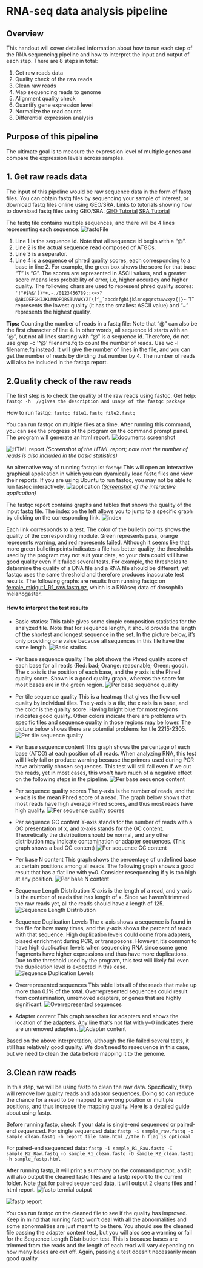# RNA-seq data analysis pipeline

## Overview
This handout will cover detailed information about how to run each step of the RNA sequencing pipeline and how to interpret the input and output of each step. There are 8 steps in total:
1. Get raw reads data
2. Quality check of the raw reads
3. Clean raw reads
4. Map sequencing reads to genome
5. Alignment quality check
6. Quantify gene expression level
7. Normalize the read counts
8. Differential expression analysis


## Purpose of this pipeline

The ultimate goal is to measure the expression level of multiple genes and compare the expression levels across samples.

## 1. Get raw reads data
The input of this pipeline would be raw sequence data in the form of fastq files. You can obtain fastq files by sequencing your sample of interest, or download fastq files online using GEO/SRA.
Links to tutorials showing how to download fastq files using GEO/SRA:
[GEO Tutorial](https://www.imm.ox.ac.uk/files/ccb/downloading_fastq_geo)
[SRA Tutorial](https://www.youtube.com/watch?v=JvifigTF4yY)

The fastq file contains multiple sequences, and there will be 4 lines representing each sequence:
![fastqFile](https://raw.githubusercontent.com/ZhiyiZhu0226/BENG183/main/fastq.PNG?token=ASCZPVEX7JSSG23S4KJZGKS723ODS)
1) Line 1 is the sequence id. Note that all sequence id begin with a “@”.
2) Line 2 is the actual sequence read composed of ATGCs.
3) Line 3 is a separator.
4) Line 4 is a sequence of phred quality scores, each corresponding to a base in line 2. For example, the green box shows the score for that base “T” is “G”. The scores are represented in ASCII values, and a greater score means less probability of error, i.e, higher accuracy and higher quality.
The following chars are used to represent phred quality scores:
 ``'!"#$%&'()*+,-./0123456789:;<=>?@ABCDEFGHIJKLMNOPQRSTUVWXYZ[\]^_`abcdefghijklmnopqrstuvwxyz{|}~``
“!” represents the lowest quality (it has the smallest ASCII value) and “~” represents the highest quality.

**Tips:**
Counting the number of reads in a fastq file: Note that “@” can also be the first character of line 4. In other words, all sequence id starts with an “@”, but not all lines starting with “@” is a sequence id. Therefore, do not use grep -c '^@' filename.fq to count the number of reads. Use wc -l filename.fq instead. It will give the number of lines in the file, and you can get the number of reads by dividing that number by 4. The number of reads will also be included in the fastqc report.

## 2.Quality check of the raw reads
The first step is to check the quality of the raw reads using fastqc.
Get help:
`fastqc -h	//gives the description and usage of the fastqc package`

How to run fastqc:
`fastqc file1.fastq file2.fastq`

You can run fastqc on multiple files at a time. After running this command, you can see the progress of the program on the command prompt panel. The program will generate an html report.
![documents screenshot](https://raw.githubusercontent.com/ZhiyiZhu0226/BENG183/main/html%20report.PNG?token=ASCZPVBCXDML7RDDEEK5ZIC723PPY)

![HTML report](https://raw.githubusercontent.com/ZhiyiZhu0226/BENG183/main/fastqc-command%20line.PNG?token=ASCZPVAOVWLU2LTVBXTOJYK723PZY)
_(Screenshot of the HTML report; note that the number of reads is also included in the basic statistics)_

An alternative way of running fastqc is:
`fastqc`
This will open an interactive graphical application in which you can dyamically load fastq files and view their reports. If you are using Ubuntu to run fastqc, you may not be able to run fastqc interactively.
![application](https://raw.githubusercontent.com/ZhiyiZhu0226/BENG183/main/fastqc-interactive.png?token=ASCZPVFP3PKW73AWI6BZFHS723QUM)
_([Screenshot](https://www.bioinformatics.babraham.ac.uk/projects/fastqc/
) of the interactive application)_

The fastqc report contains graphs and tables that shows the quality of the input fastq file. The index on the left allows you to jump to a specific graph by clicking on the corresponding link.
![index](https://raw.githubusercontent.com/ZhiyiZhu0226/BENG183/main/fastqc%20index.PNG?token=ASCZPVF3HYYI3F2KADMILE2727RKA)

Each link corresponds to a test. The color of the bulletin points shows the quality of the corresponding module. Green represents pass, orange represents warning, and red represents failed. Although it seems like that more green bulletin points indicates a file has better quality, the thresholds used by the program may not suit your data, so your data could still have good quality even if it failed several tests. For example, the thresholds to determine the quality of a DNA file and a RNA file should be different, yet fastqc uses the same threshold and therefore produces inaccurate test results.
The following graphs are results from running fastqc on [female_midgut1_R1_raw.fastq.gz](http://sysbio.ucsd.edu/public/wenxingzhao/CourseFall2019/DS_raw/female_midgut1_R1_raw.fastq.gz), which is a RNAseq data of drosophila melanogaster.

#### How to interpret the test results
- Basic statics:
This table gives some simple composition statistics for the analyzed file. Note that for sequence length, it should provide the length of the shortest and longest sequence in the set. In the picture below, it’s only providing one value because all sequences in this file have the same length.
![Basic statics](https://raw.githubusercontent.com/ZhiyiZhu0226/BENG183/main/basic%20statistics.PNG?token=ASCZPVFOR7LA73XBNN2STDK727R7Y)

- Per base sequence quality
The plot shows the Phred quality score of each base for all reads (Red: bad; Orange: reasonable; Green: good). The x axis is the position of each base, and the y axis is the Phred quality score. Shown is a good quality graph, whereas the score for most bases are in the green region.
![Per base sequence quality](https://raw.githubusercontent.com/ZhiyiZhu0226/BENG183/main/Per%20base%20sequence%20quality.png?token=ASCZPVDOOSZKDHSYJRZGHK2727SKY)

- Per tile sequence quality
This is a heatmap that gives the flow cell quality by individual tiles. The y-axis is a tile, the x axis is a base, and the color is the quality score. Having bright blue for most regions indicates good quality. Other colors indicate there are problems with specific tiles and sequence quality in those regions may be lower. The picture below shows there are potential problems for tile 2215-2305.
![Per tile sequence quality](https://raw.githubusercontent.com/ZhiyiZhu0226/BENG183/main/Per%20tile%20sequence%20quality.png?token=ASCZPVGPQLEPHVQ6AZH5HRK727SVA)

- Per base sequence content
This graph shows the percentage of each base (ATCG) at each position of all reads. When analyzing RNA, this test will likely fail or produce warning because the primers used during PCR have arbitrarily chosen sequences. This test will still fail even if we cut the reads, yet in most cases, this won't have much of a negative effect on the following steps in the pipeline.
![Per base sequence content](https://raw.githubusercontent.com/ZhiyiZhu0226/BENG183/main/Per%20base%20sequence%20content.png?token=ASCZPVGEU7HLT5FBTYTKHVC727TJI)

- Per sequence quality scores
The y-axis is the number of reads, and the x-axis is the mean Phred score of a read. The graph below shows that most reads have high average Phred scores, and thus most reads have high quality.
![Per sequence quality scores](https://raw.githubusercontent.com/ZhiyiZhu0226/BENG183/main/Per%20sequence%20quality%20scores.png?token=ASCZPVHLY63JHSROQJWIESS727TTW)

- Per sequence GC content
Y-axis stands for the number of reads with a GC presentation of x, and x-axis stands for the GC content. Theoretically the distribution should be normal, and any other distribution may indicate contamination or adapter sequences. (This graph shows a bad GC content)
![Per sequence GC content](https://raw.githubusercontent.com/ZhiyiZhu0226/BENG183/main/Per%20sequence%20GC%20content.png?token=ASCZPVEJ6UJWISWFYXSOLT2727T26)

- Per base N content
This graph shows the percentage of undefined base at certain positions among all reads. The following graph shows a good result that has a flat line with y=0. Consider resequencing if y is too high at any position.
![Per base N content](https://raw.githubusercontent.com/ZhiyiZhu0226/BENG183/main/Per%20base%20N%20content.png?token=ASCZPVHPECNM6NAOF3O6O3K727UBO)

- Sequence Length Distribution
X-axis is the length of a read, and y-axis is the number of reads that has length of x. Since we haven’t trimmed the raw reads yet, all the reads should have a length of 125.
![Sequence Length Distribution](https://raw.githubusercontent.com/ZhiyiZhu0226/BENG183/main/Sequence%20Length%20Distribution.png?token=ASCZPVF4L7ANDIWOBSILMQC727UHA)

- Sequence Duplication Levels
The x-axis shows a sequence is found in the file for how many times, and the y-axis shows the percent of reads with that sequence. High duplication levels could come from adapters, biased enrichment during PCR, or transposons. However, it’s common to have high duplication levels when sequencing RNA since some gene fragments have higher expressions and thus have more duplications. Due to the threshold used by the program, this test will likely fail even the duplication level is expected in this case.
![Sequence Duplication Levels](https://raw.githubusercontent.com/ZhiyiZhu0226/BENG183/main/sequence%20duplication%20levels.png?token=ASCZPVGV3CGUWFSWQIG5H42727UM2)

- Overrepresented sequences
This table lists all of the reads that make up more than 0.1% of the total. Overrepresented sequences could result from contamination, unremoved adapters, or genes that are highly significant.
![Overrepresented sequences](https://raw.githubusercontent.com/ZhiyiZhu0226/BENG183/main/overrepresented%20sequences.PNG?token=ASCZPVFYXR6JQW5FTCIFCO2727UVI)

- Adapter content
This graph searches for adapters and shows the location of the adapters. Any line that’s not flat with y=0 indicates there are unremoved adapters.
![Adapter content](https://raw.githubusercontent.com/ZhiyiZhu0226/BENG183/main/adapter%20content.png?token=ASCZPVHRE6HWXVMLKMQHQSS727U3Q)

Based on the above interpretation, although the file failed several tests, it still has
relatively good quality. We don’t need to resequence in this case, but we need to clean the data before mapping it to the genome.

## 3.Clean raw reads

In this step, we will be using fastp to clean the raw data. Specifically, fastp will remove low quality reads and adaptor sequences. Doing so can reduce the chance for a read to be mapped to a wrong position or multiple positions, and thus increase the mapping quality.  [Here](https://github.com/OpenGene/fastp) is a detailed guide about using fastp.

Before running fastp, check if your data is single-end sequenced or paired-end sequenced.
For single sequenced data:
`fastp -i sample_raw.fastq -o sample_clean.fastq -h report_file_name.html //the h flag is optional`

For paired-end sequenced data:
`fastp -i sample_R1_Raw.fastq -I sample_R2_Raw.fastq -o sample_R1_clean.fastq -O sample_R2_clean.fastq -h sample_fastp.html`

After running fastp, it will print a summary on the command prompt, and it will also output the cleaned fastq files and a fastp report to the current folder. Note that for paired sequenced data, it will output 2 cleans files and 1 html report.
![fastp termial output](https://raw.githubusercontent.com/ZhiyiZhu0226/BENG183/main/fastp%20temrial%20output.PNG?token=ASCZPVBKWNH3E4XWJI4NXX2727VPI)

![fastp report](https://raw.githubusercontent.com/ZhiyiZhu0226/BENG183/main/fastp%20report.PNG?token=ASCZPVFQKG5WDBGA7SBBGI2727VR2)

You can run fastqc on the cleaned file to see if the quality has improved. Keep in mind that running fastp won’t deal with all the abnormalities and some abnormalities are just meant to be there. You should see the cleaned file passing the adapter content test, but you will also see a warning or fail for the Sequence Length Distribution test. This is because bases are trimmed from the reads and the length of each read will vary depending on how many bases are cut off. Again, passing a test doesn’t necessarily mean good quality.
